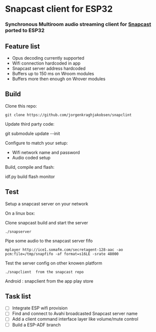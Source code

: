 # Snapcast client for ESP32 

### Synchronous Multiroom audio streaming client for [Snapcast](https://github.com/badaix/snapcast) ported to ESP32

## Feature list 
- Opus decoding currently supported
- Wifi connection hardcoded in app   
- Snapcast server address hardcoded  
- Buffers up to 150 ms on Wroom modules 
- Buffers more then enough on Wrover modules 
  

## Build 

Clone this repo: 

    git clone https://github.com/jorgenkraghjakobsen/snapclint 

Update third party code: 

git submodule update --init

Configure to match your setup: 
  - Wifi network name and password
  - Audio coded setup

Build, compile and flash:

idf.py build flash monitor 

## Test 
Setup a snapcast server on your network 

On a linux box: 

Clone snapcast build and start the server

    ./snapserver  

Pipe some audio to the snapcast server fifo 

    mplayer http://ice1.somafm.com/secretagent-128-aac -ao pcm:file=/tmp/snapfifo -af format=s16LE -srate 48000

Test the server config on other knowen platform 

    ./snapclient  from the snapcast repo

Android : snapclient from the app play store 


## Task list 
- [ ] Integrate ESP wifi provision 
- [ ] Find and connect to Avahi broadcasted Snapcast server name
- [ ] Add a client command interface layer like volume/mute control 
- [ ] Build a ESP-ADF branch  
